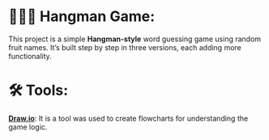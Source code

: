 # 🍎🍌🍐 Hangman Game:
This project is a simple **Hangman-style** word guessing game using random fruit names.
It’s built step by step in three versions, each adding more functionality.

# 🛠️ Tools:
**[Draw.io](https://www.drawio.com/)**: It is a tool was used to create flowcharts for understanding the game logic.
